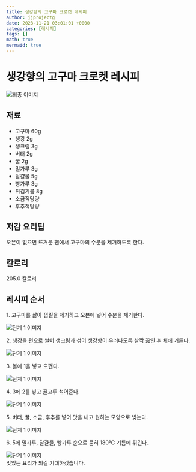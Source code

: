 ```yaml
---
title: 생강향의 고구마 크로켓 레시피
author: jjprojectg
date: 2023-11-21 03:01:01 +0000
categories: [레시피]
tags: []
math: true
mermaid: true
---
```

<meta name="og:type" content="website"/>
<meta charset="UTF-8"/>
<div class="header">
  <h1>생강향의 고구마 크로켓 레시피</h1>
</div>

<div class="container my-4">
  <div class="row">
    <div class="col-12 col-md-6">
      <div class="recipe-image">
        <img src="http://www.foodsafetykorea.go.kr/uploadimg/20141117/20141117053625_1416213385372.jpg" class="step-image" alt="최종 이미지"/>
      </div>
    </div>
    <div class="col-12 col-md-6">
      <div class="ingredients">
        <h2>재료</h2>
        <ul class="card">
          <li> 고구마 60g </li>
          <li>  생강 2g </li>
          <li>  생크림 3g </li>
          <li>  버터 2g </li>
          <li>  꿀 2g </li>
          <li>  밀가루 3g </li>
          <li>  달걀물 5g </li>
          <li>  빵가루 3g </li>
          <li>  튀김기름 8g </li>
          <li>  소금적당량 </li>
          <li>  후추적당량 </li>
</ul>
      </div>
    </div>
    <div class="col-12 col-md-6">
      <div class="ingredients">
        <h2>저감 요리팁</h2>
        <div class="card"> 
          <p>
            오븐이 없으면 뜨거운 팬에서 고구마의 수분을 제거하도록 한다.
          </p>
        </div>
      </div>
      <div class="ingredients">
        <h2>칼로리</h2>
        <div class="card"> 
          <p>
            205.0 칼로리
          </p>
        </div>
      </div>
    </div>
  </div>

  <h2 class="my-4">레시피 순서</h2>
  <div class="card recipe-card">
    <div class="card-body recipe-step">
      <p class="card-text step-description">1. 고구마를 삶아 껍질을 제거하고 오븐에 넣어 수분을 제거한다.</p>
      <img src="http://www.foodsafetykorea.go.kr/uploadimg/cook/938-1.jpg" alt="단계 1 이미지" class="step-image"/>
    </div>
  </div>
  <div class="card recipe-card">
    <div class="card-body recipe-step">
      <p class="card-text step-description">2. 생강을 편으로 썰어 생크림과 섞어 생강향이 우러나도록 살짝 끓인 후 체에 거른다.</p>
      <img src="http://www.foodsafetykorea.go.kr/uploadimg/cook/938-2.jpg" alt="단계 1 이미지" class="step-image"/>
    </div>
  </div>
  <div class="card recipe-card">
    <div class="card-body recipe-step">
      <p class="card-text step-description">3. 볼에 1을 넣고 으깬다.</p>
      <img src="http://www.foodsafetykorea.go.kr/uploadimg/cook/938-3.jpg" alt="단계 1 이미지" class="step-image"/>
    </div>
  </div>
  <div class="card recipe-card">
    <div class="card-body recipe-step">
      <p class="card-text step-description">4. 3에 2를 넣고 골고루 섞어준다.</p>
      <img src="http://www.foodsafetykorea.go.kr/uploadimg/cook/938-4.jpg" alt="단계 1 이미지" class="step-image"/>
    </div>
  </div>
  <div class="card recipe-card">
    <div class="card-body recipe-step">
      <p class="card-text step-description">5. 버터, 꿀, 소금, 후추를 넣어 맛을 내고 원하는 모양으로 빚는다.</p>
      <img src="http://www.foodsafetykorea.go.kr/uploadimg/cook/938-5.jpg" alt="단계 1 이미지" class="step-image"/>
    </div>
  </div>
  <div class="card recipe-card">
    <div class="card-body recipe-step">
      <p class="card-text step-description">6. 5에 밀가루, 달걀물, 빵가루 순으로 묻혀 180℃ 기름에 튀긴다.</p>
      <img src="http://www.foodsafetykorea.go.kr/uploadimg/cook/938-6.jpg" alt="단계 1 이미지" class="step-image"/>
    </div>
  </div>

</div>
맛있는 요리가 되길 기대하겠습니다.

